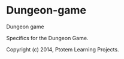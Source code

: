 Dungeon-game
============

Dungeon game

Specifics for the Dungeon Game.

Copyright (c) 2014, Ptotem Learning Projects.
